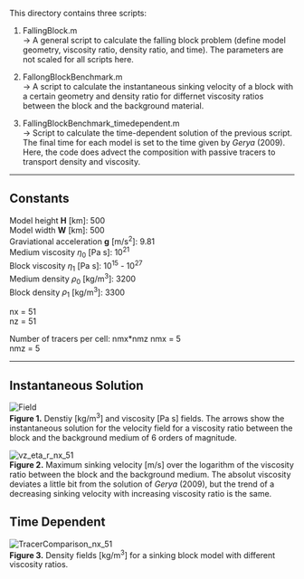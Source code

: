 This directory contains three scripts: 
1. FallingBlock.m<br>
   -> A general script to calculate the falling block problem (define model geometry, viscosity ratio, density ratio, and time). The parameters are not scaled for all scripts here. 

2. FallongBlockBenchmark.m<br>
   -> A script to calculate the instantaneous sinking velocity of a block with a certain geometry and density ratio for differnet viscosity ratios between the block and the background material.

3. FallingBlockBenchmark_timedependent.m<br>
   -> Script to calculate the time-dependent solution of the previous script. The final time for each model is set to the time given by *Gerya* (2009). Here, the code does advect the composition with passive tracers to transport density and viscosity.

------------------------------------------------------------------
## **Constants**<br>
Model height **H** [km]: 500 <br>
Model width **W** [km]: 500 <br>
Graviational acceleration **g** [m/s<sup>2</sup>]: 9.81 <br>
Medium viscosity $\eta_0$ [Pa s]: 10<sup>21</sup> <br>
Block viscosity $\eta_1$ [Pa s]: 10<sup>15</sup> -  10<sup>27</sup> <br>
Medium density $\rho_0$ [kg/m<sup>3</sup>]: 3200 <br>
Block density $\rho_1$ [kg/m<sup>3</sup>]: 3300 <br>

nx = 51<br>
nz = 51

Number of tracers per cell: nmx*nmz
nmx = 5 <br>
nmz = 5

------------------------------------------------------------------

## Instantaneous Solution <br>

![Field](https://github.com/LukasFuchs/FDCSGm/assets/25866942/95af2887-d065-4be7-ab7f-a0b09d7bf73c)<br>
**Figure 1.** Denstiy [kg/m<sup>3</sup>] and viscosity [Pa s] fields. The arrows show the instantaneous solution for the velocity field for a viscosity ratio between the block and the background medium of 6 orders of magnitude. 

![vz_eta_r_nx_51](https://github.com/LukasFuchs/FDCSGm/assets/25866942/a5fa6fc1-a989-4e27-bd4f-3a67562ecad9)<br>
**Figure 2.** Maximum sinking velocity [m/s] over the logarithm of the viscosity ratio between the block and the background medium. The absolut viscosity deviates a little bit from the solution of *Gerya* (2009), but the trend of a decreasing sinking velocity with increasing viscosity ratio is the same. 

## Time Dependent <br>
![TracerComparison_nx_51](https://github.com/LukasFuchs/FDCSGm/assets/25866942/320bdef2-dcab-478c-b46b-cea2e712c5bf)<br>
**Figure 3.** Density fields [kg/m<sup>3</sup>] for a sinking block model with different viscosity ratios. 

